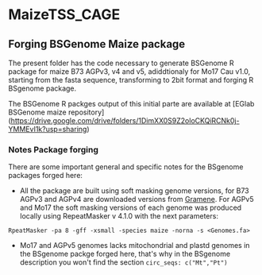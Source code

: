 # MaizeTSS_CAGE

## Forging BSGenome Maize package 

The present folder has the code necessary to generate BSGenome R package for maize B73 AGPv3, v4 and v5, adiddtionaly for Mo17 Cau v1.0, starting from the fasta sequence, transforming to 2bit format and forging R BSgenome package.  

The BSGenome R packges output of this initial parte are available at [EGlab BSGenome maize repository] (https://drive.google.com/drive/folders/1DimXX0S9Z2oloCKQiRCNk0j-YMMEvI1k?usp=sharing) 

### Notes Package forging 

There are some important general and specific notes for the BSgenome packages forged here: 
 - All the package are built using soft masking genome versions, for B73 AGPv3 and AGPv4 are downloaded versions from [Gramene](http://www.gramene.org/). For AGPv5 and Mo17 the soft masking versions of each genome was produced locally using RepeatMasker v 4.1.0 with the next parameters: 
 
 `RpeatMasker -pa 8 -gff -xsmall -species maize -norna -s <Genomes.fa>`  
 
 - Mo17 and AGPv5 genomes lacks mitochondrial and plastd genomes in the BSgenome packge forged here, that's why in the BSgenome description you won't find the section 
 `circ_seqs: c("Mt","Pt")`
 




